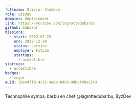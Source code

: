 ```yaml
---
fullname: Olivier Chambon
role: BizDev
domaine: Déploiement
link: https://youtube.com/lagrottedubarbu
github: babozor
missions:
  - start: 2022-01-25
    end: 2022-12-30
    status: service
    employer: FitLab
    startups:
      - acceslibre
startups:
  - acceslibre
badges:
  - segur
uuid: 3be44ff8-4c51-4e9e-8469-08bcf49a2243
---
```

Technophile sympa, barbu en chef @lagrottedubarbu, ByzDev
